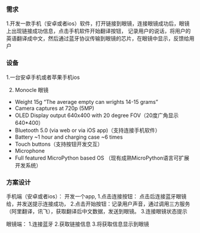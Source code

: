 
### 需求
1.开发一款手机（安卓或者ios）软件，打开链接到眼镜，连接眼镜成功后，眼镜上出现链接成功信息，点击手机软件开始翻译按钮，
记录用户的说话，将用户的英语翻译成中文，然后通过蓝牙协议传输到眼镜的芯片，在眼镜中显示，反馈给用户


### 设备
1.一台安卓手机或者苹果手机ios

2. Monocle 眼镜
- Weight 15g “The average empty can wrights 14-15 grams”
- Camera captures at 720p (5MP)
- OLED Display output 640x400 with 20 degree FOV（20度广角显示 640*400）
- Bluetooth 5.0 (via web or via iOS app)（支持连接手机软件）
- Battery ~1 hour and charging case ~6 times
- Touch buttons（支持按钮开发交互）
- Microphone
- Full featured MicroPython based OS （现有成熟MicroPython语言可扩展开发系统）
### 方案设计
手机端（安卓或者ios）：
开发一个app,
1.点击连接按钮： 点击后连接蓝牙眼镜给，并发送提示连接成功，
2.点击开始按钮：记录用户声音，通过调用三方服务（阿里翻译，讯飞），获取翻译后中文数据，发送到眼镜。
3.连接眼镜状态提示

眼镜端：
1.连接蓝牙
2.获取链接信息
3.将获取信息显示到眼镜

